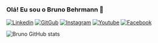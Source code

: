 ### Olá! Eu sou o Bruno Behrmann 🌌

[![Linkedin](https://img.shields.io/badge/LinkedIn-0077B5?style=for-the-badge&logo=linkedin&logoColor=white)](https://www.linkedin.com/in/bruno-behrmann)
[![GitGub](https://img.shields.io/badge/GitHub-100000?style=for-the-badge&logo=github&logoColor=white)](https://github.com/BrunoBehrmann)
[![Instagram](https://img.shields.io/badge/Instagram-E4405F?style=for-the-badge&logo=instagram&logoColor=white)](https://www.instagram.com/bruno.behrmann/)
[![Youtube](https://img.shields.io/badge/YouTube-FF0000?style=for-the-badge&logo=youtube&logoColor=white)](https://www.youtube.com/channel/UClWqZoClN2MaMRN0Fc4MBpg/featured)
[![Facebook](https://img.shields.io/badge/Facebook-1877F2?style=for-the-badge&logo=facebook&logoColor=white)](https://web.facebook.com/bruno.desousabehrmann/)

![Bruno GitHub stats](https://github-readme-stats.vercel.app/api?username=BrunoBehrmann&show_icons=true&theme=tokyonight)

